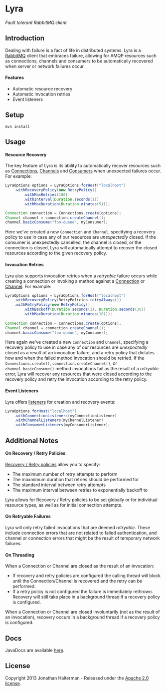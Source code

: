 # Lyra

*Fault tolerant RabbitMQ client*

## Introduction

Dealing with failure is a fact of life in distributed systems. Lyra is a [RabbitMQ](http://www.rabbitmq.com/) client that embraces failure, allowing for AMQP resources such as connections, channels and consumers to be automatically recovered when server or network failures occur.

#### Features

* Automatic resource recovery
* Automatic invocation retries
* Event listeners

## Setup

`mvn install`

## Usage

#### Resource Recovery

The key feature of Lyra is its ability to automatically recover resources such as [Connections](http://www.rabbitmq.com/releases/rabbitmq-java-client/current-javadoc/com/rabbitmq/client/Connection.html), [Channels](http://www.rabbitmq.com/releases/rabbitmq-java-client/current-javadoc/com/rabbitmq/client/Channel.html) and [Consumers](http://www.rabbitmq.com/releases/rabbitmq-java-client/current-javadoc/com/rabbitmq/client/Consumer.html) when unexpected failures occur. For example:

```java
LyraOptions options = LyraOptions.forHost("localhost")
	.withRecoveryPolicy(new RetryPolicy()
		.withMaxRetries(100)
		.withInterval(Duration.seconds(1))
		.withMaxDuration(Duration.minutes(5)));

Connection connection = Connections.create(options);
Channel channel = connection.createChannel();
channel.basicConsume("foo-queue", myConsumer);
```

Here we've created a new `Connection` and `Channel`, specifying a recovery policy to use in case any of our resources are *unexpectedly* closed. If the consumer is unexpectedly cancelled, the channel is closed, or the connection is closed, Lyra will automatically attempt to recover the closed resources according to the given recovery policy.

#### Invocation Retries

Lyra also supports invocation retries when a *retryable* failure occurs while creating a connection or invoking a method against a [Connection](http://www.rabbitmq.com/releases/rabbitmq-java-client/current-javadoc/com/rabbitmq/client/Connection.html) or [Channel](http://www.rabbitmq.com/releases/rabbitmq-java-client/current-javadoc/com/rabbitmq/client/Channel.html). For example:

```java
LyraOptions options = LyraOptions.forHost("localhost")
	.withRecoveryPolicy(RetryPolicies.retryAlways())
	.withRetryPolicy(new RetryPolicy()
		.withBackoff(Duration.seconds(1), Duration.seconds(30))
		.withMaxDuration(Duration.minutes(10)));
		
Connection connection = Connections.create(options);
Channel channel = connection.createChannel();
channel.basicConsume("foo-queue", myConsumer);
```

Here again we've created a new `Connection` and `Channel`, specifying a recovery policy to use in case any of our resources are *unexpectedly* closed as a result of an invocation failure, and a retry policy that dictates how and when the failed method invocation should be retried. If the `Connections.create()`, `connection.createChannel()`, or `channel.basicConsume()` method invocations fail as the result of a *retryable* error, Lyra will recover any resources that were closed according to the recovery policy and retry the invocation according to the retry policy.

#### Event Listeners

Lyra offers [listeners](http://jodah.net/lyra/javadoc/net/jodah/lyra/event/package-summary.html) for creation and recovery events:

```java
LyraOptions.forHost("localhost")
	.withConnectionListeners(myConnectionListener)
	.withChannelListeners(myChannelListener)
	.withConsumerListeners(myConsumerListener);
```

## Additional Notes

#### On Recovery / Retry Policies

[Recovery / Retry policies](http://jodah.net/lyra/javadoc/net/jodah/lyra/retry/RetryPolicy.html) allow you to specify:

* The maximum number of retry attempts to perform
* The maxmimum duration that retries should be performed for
* The standard interval between retry attempts
* The maximum interval between retries to exponentially backoff to

Lyra allows for Recovery / Retry policies to be set globally or for individual resource types, as well as for initial connection attempts.

#### On Retryable Failures

Lyra will only retry failed invocations that are deemed *retryable*. These include connection errors that are not related to failed authentication, and channel or connection errors that might be the result of temporary network failures.

#### On Threading

When a Connection or Channel are closed as the result of an invocation:

* If recovery and retry policies are configured the calling thread will block until the Connection/Channel is recovered and the retry can be performed.
* If a retry policy is not configured the failure is immediately rethrown. Recovery will still take place in a background thread if a recovery policy is configured.

When a Connection or Channel are closed involuntarily (not as the result of an invocation), recovery occurs in a background thread if a recovery policy is configured.

## Docs

JavaDocs are available [here](https://jhalterman.github.com/sarge/javadoc).

## License

Copyright 2013 Jonathan Halterman - Released under the [Apache 2.0 license](http://www.apache.org/licenses/LICENSE-2.0.html).
